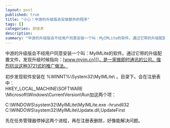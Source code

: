 ```yaml
---
layout: post
published: true
title: "小心！中游的升级版会安装额外的程序"
tags: []
categories: 非技术    
description: 
summary: "中游的升级版会不经用户同意安装一个叫：MyIMLite的软件。通过它带的升级配置文件，发现升级时候指向：www.myim.cn，是一家做即时通讯的公司。强烈抗议这种3721式的推广做法。 初步发现软件安装在 %WINNT%\\System32"
---
```

中游的升级版会不经用户同意安装一个叫：MyIMLite的软件。通过它带的升级配置文件，发现升级时候指向：[www.myim.cn][]，是一家做即时通讯的公司。强烈抗议这种3721式的推广做法。  
  
初步发现软件安装在 %WINNT%\\System32\\MyIMLite\\ 。目录下。会在注册表中：  
HKEY\_LOCAL\_MACHINE\\SOFTWARE  
\\Microsoft\\Windows\\CurrentVersion\\Run加这两个项：  
  
C:\\WINDOWS\\system32\\MyIMLite\\MyIMLite.exe -hrundll32  
C:\\WINDOWS\\system32\\MyIMLite\\Update.dll,UpdateFirst  
  
先在任务管理器停掉这两个进程，再在注册表删除，好像能解决问题。


[www.myim.cn]: http://www.myim.cn